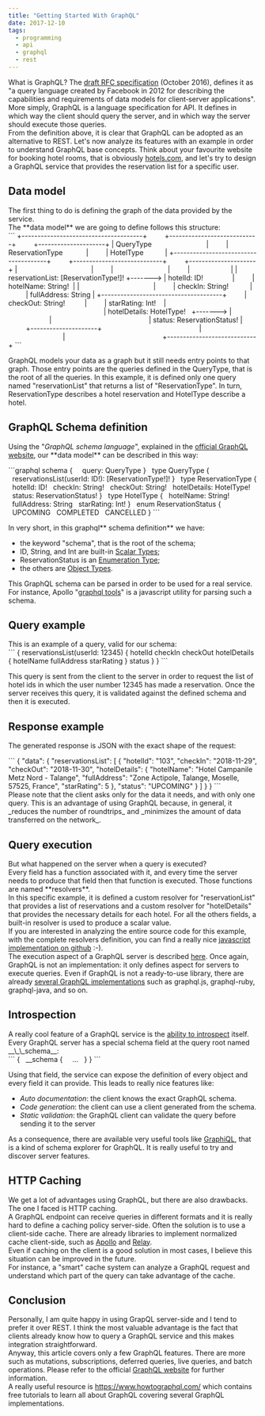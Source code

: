 ```yaml
---
title: "Getting Started With GraphQL"
date: 2017-12-10
tags:
  - programming
  - api
  - graphql
  - rest
---
```

<div>
  What is GraphQL? The <a href="http://facebook.github.io/graphql/October2016/">draft RFC specification</a> (October 2016), defines it as "a query language created by Facebook in 2012 for describing the capabilities and requirements of data models for client‐server applications". More simply, GraphQL is a language specification for API. It defines in which way the client should query the server, and in which way the server should execute those queries.
</div>

<!-- truncate -->

<div>
  From the definition above, it is clear that GraphQL can be adopted as an alternative to REST. Let's now analyze its features with an example in order to understand GraphQL base concepts.  
 Think about your favourite website for booking hotel rooms, that is obviously <a href="https://www.hotels.com/">hotels.com</a>, and let's try to design a GraphQL service that provides the reservation list for a specific user.
</div>

## Data model

<div>
  The first thing to do is defining the graph of the data provided by the service.
</div>

<div>
  The **data model** we are going to define follows this structure:
</div>

<div>
```
+--------------------------------------+         +----------------------------+         +---------------------+
| QueryType                            |         | ReservationType            |         | HotelType           |
+--------------------------------------+         +----------------------------+         +---------------------+
|                                      |         |                            |         |                     |
| reservationList: [ReservationType!]! +-------> | hotelId: ID!               |         | hotelName: String!  |
|                                      |         | checkIn: String!           |         | fullAddress: String |
+--------------------------------------+         | checkOut: String!          |         | starRating: Int!    |
                                                 | hotelDetails: HotelType!   +-------> |                     |
                                                 | status: ReservationStatus! |         +---------------------+
                                                 |                            |
                                                 +----------------------------+
```

  <p>
    GraphQL models your data as a graph but it still needs entry points to that graph. Those entry points are the queries defined in the QueryType, that is the root of all the queries.  
 In this example, it is defined only one query named "reservationList" that returns a list of "ReservationType". In turn, ReservationType describes a hotel reservation and HotelType describe a hotel.
  </p>

## GraphQL Schema definition

  <p>
    Using the "<em>GraphQL schema language</em>", explained in the <a href="http://graphql.org/learn/schema/">official GraphQL website</a>, our **data model** can be described in this way:
  </p>
</div>

<div>
  ```graphql
schema {
    query: QueryType
}
 
type QueryType {
  reservationsList(userId: ID!): [ReservationType!]!
}
 
type ReservationType {
  hotelId: ID!
  checkIn: String!
  checkOut: String!
  hotelDetails: HotelType!
  status: ReservationStatus!
}
 
type HotelType {
  hotelName: String!
  fullAddress: String
  starRating: Int!
}
 
enum ReservationStatus {
  UPCOMING
  COMPLETED
  CANCELLED
}
```

  <p>
    In very short, in this graphql** schema definition** we have:
  </p>
</div>

<div>
  <ul>
    <li>
      the keyword "schema", that is the root of the schema;
    </li>
    <li>
      ID, String, and Int are built-in <a href="http://graphql.org/learn/schema/#scalar-types">Scalar Types</a>;
    </li>
    <li>
      ReservationStatus is an <a href="http://graphql.org/learn/schema/#enumeration-types">Enumeration Type</a>;
    </li>
    <li>
      the others are <a href="http://graphql.org/learn/schema/#object-types-and-fields">Object Types</a>.
    </li>
  </ul>
</div>

<div>
  This GraphQL schema can be parsed in order to be used for a real service. For instance, Apollo "<a href="https://github.com/apollographql/graphql-tools">graphql tools</a>" is a javascript utility for parsing such a schema.
</div>

## Query example

<div>
  This is an example of a query, valid for our schema:
</div>

<div>
```
{
  reservationsList(userId: 12345) {
    hotelId
    checkIn
    checkOut
    hotelDetails {
      hotelName
      fullAddress
      starRating
    }
    status
  }
}
```

  <p>
    This query is sent from the client to the server in order to request the list of hotel ids in which the user number 12345 has made a reservation. Once the server receives this query, it is validated against the defined schema and then it is executed.
  </p>

## Response example

  <p>
    The generated response is JSON with the exact shape of the request:
  </p>
</div>

<div>
```
{
  "data": {
    "reservationsList": [
      {
        "hotelId": "103",
        "checkIn": "2018-11-29",
        "checkOut": "2018-11-30",
        "hotelDetails": {
          "hotelName": "Hotel Campanile Metz Nord - Talange",
          "fullAddress": "Zone Actipole, Talange, Moselle, 57525, France",
          "starRating": 5
        },
        "status": "UPCOMING"
      }
    ]
  }
}
```
</div>

<div>
  Please note that the client asks only for the data it needs, and with only one query. This is an advantage of using GraphQL because, in general, it _reduces the number of roundtrips_ and _minimizes the amount of data transferred on the network_.
</div>

## Query execution

<div>
  But what happened on the server when a query is executed?
</div>

<div>
  Every field has a function associated with it, and every time the server needs to produce that field then that function is executed. Those functions are named **resolvers**.
</div>

<div>
  In this specific example, it is defined a custom resolver for "reservationList" that provides a list of reservations and a custom resolver for "hotelDetails" that provides the necessary details for each hotel. For all the others fields, a built-in resolver is used to produce a scalar value.
</div>

<div>
  If you are interested in analyzing the entire source code for this example, with the complete resolvers definition, you can find a really nice <a href="https://github.com/fsferrara/from-rest-to-graphql-meetup">javascript implementation on github</a> :-).
</div>

<div>
</div>

<div>
  The execution aspect of a GraphQL server is described <a href="http://graphql.org/learn/execution/">here</a>. Once again, GraphQL is not an implementation: it only defines aspect for servers to execute queries. Even if GraphQL is not a ready-to-use library, there are already <a href="http://graphql.org/code/">several GraphQL implementations</a> such as graphql.js, graphql-ruby, graphql-java, and so on.
</div>

## Introspection

<div>
  A really cool feature of a GraphQL service is the <a href="http://graphql.org/learn/introspection/">ability to introspect</a> itself. Every GraphQL server has a special schema field at the query root named __\_\_schema__:
</div>

<div>
```
{
  __schema {
    ...
  }
}
```
  <p>
    Using that field, the service can expose the definition of every object and every field it can provide. This leads to really nice features like:
  </p>
</div>

  * _Auto documentation_: the client knows the exact GraphQL schema.
  * _Code generation_: the client can use a client generated from the schema.
  * _Static validation_: the GraphQL client can validate the query before sending it to the server

<div>
  As a consequence, there are available very useful tools like <a href="https://github.com/graphql/graphiql">GraphiQL</a>, that is a kind of schema explorer for GraphQL. It is really useful to try and discover server features.
</div>

## HTTP Caching

<div>
  We get a lot of advantages using GraphQL, but there are also drawbacks. The one I faced is HTTP caching.
</div>

<div>
  A GraphQL endpoint can receive queries in different formats and it is really hard to define a caching policy server-side. Often the solution is to use a client-side cache. There are already libraries to implement normalized cache client-side, such as <a href="https://www.apollographql.com/">Apollo</a> and <a href="http://facebook.github.io/relay/">Relay</a>.
</div>

<div>
  Even if caching on the client is a good solution in most cases, I believe this situation can be improved in the future.
</div>

<div>
  For instance, a "smart" cache system can analyze a GraphQL request and understand which part of the query can take advantage of the cache.
</div>

## Conclusion

<div>
  Personally, I am quite happy in using GrapQL server-side and I tend to prefer it over REST. I think the most valuable advantage is the fact that clients already know how to query a GraphQL service and this makes integration straightforward.
</div>

<div>
  Anyway, this article covers only a few GraphQL features. There are more such as mutations, subscriptions, deferred queries, live queries, and batch operations. Please refer to the official <a href="http://graphql.org/">GraphQL website</a> for further information.
</div>

<div>
  A really useful resource is <a href="https://www.howtographql.com/">https://www.howtographql.com/</a> which contains free tutorials to learn all about GraphQL covering several GraphQL implementations.
</div>
